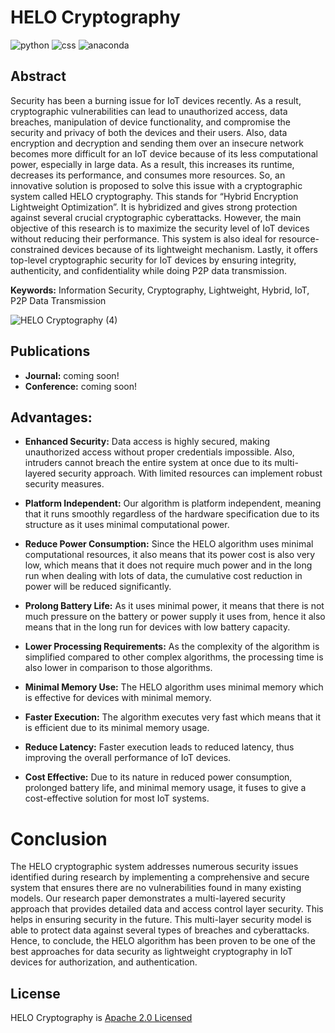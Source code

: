 # HELO Cryptography

![python](https://img.shields.io/badge/Python-3.11.4-FDB515?style=for-the-badges&logo=Python) ![css](https://img.shields.io/badge/CSS-3.0.0-15d1fd?style=for-the-badges&logo=CSS) ![anaconda](https://img.shields.io/badge/Anaconda-2.4.3-00B27$?style=for-the-badges&logo=Anaconda)

## Abstract

Security has been a burning issue for IoT devices recently. As a result, cryptographic vulnerabilities can lead to unauthorized access, data breaches, manipulation of device functionality, and compromise the security and privacy of both the devices and their users. Also, data encryption and decryption and sending them over an insecure network becomes more difficult for an IoT device because of its less computational power, especially in large data. As a result, this increases its runtime, decreases its performance, and consumes more resources. So, an innovative solution is proposed to solve this issue with a cryptographic system called HELO cryptography. This stands for “Hybrid Encryption Lightweight Optimization”. It is hybridized and gives strong protection against several crucial cryptographic cyberattacks. However, the main objective of this research is to maximize the security level of IoT devices without reducing their performance. This system is also ideal for resource-constrained devices because of its lightweight mechanism. Lastly, it offers top-level cryptographic security for IoT devices by ensuring integrity, authenticity, and confidentiality while doing P2P data transmission.

**Keywords:** Information Security, Cryptography, Lightweight, Hybrid, IoT, P2P Data Transmission

![HELO Cryptography (4)](https://github.com/hack4tahsin/HELO-Cryptography/assets/54511117/145f8843-8cd3-48e1-b207-eb5d7cfc482d)

## Publications

* **Journal:** coming soon!
* **Conference:** coming soon!

## Advantages:

* **Enhanced Security:** Data access is highly secured, making unauthorized access without proper credentials impossible. Also, intruders cannot breach the entire system at once due to its multi-layered security approach. With limited resources can implement robust security measures.

* **Platform Independent:** Our algorithm is platform independent, meaning that it runs smoothly regardless of the hardware specification due to its structure as it uses minimal computational power. 

* **Reduce Power Consumption:** Since the HELO algorithm uses minimal computational resources, it also means that its power cost is also very low, which means that it does not require much power and in the long run when dealing with lots of data, the cumulative cost reduction in power will be reduced significantly. 

* **Prolong Battery Life:** As it uses minimal power, it means that there is not much pressure on the battery or power supply it uses from, hence it also means that in the long run for devices with low battery capacity.

* **Lower Processing Requirements:** As the complexity of the algorithm is simplified compared to other complex algorithms, the processing time is also lower in comparison to those algorithms. 

* **Minimal Memory Use:** The HELO algorithm uses minimal memory which is effective for devices with minimal memory.

* **Faster Execution:** The algorithm executes very fast which means that it is efficient due to its minimal memory usage.

* **Reduce Latency:** Faster execution leads to reduced latency, thus improving the overall performance of IoT devices.

* **Cost Effective:** Due to its nature in reduced power consumption, prolonged battery life, and minimal memory usage, it fuses to give a cost-effective solution for most IoT systems.

# Conclusion

The HELO cryptographic system addresses numerous security issues identified during research by implementing a comprehensive and secure system that ensures there are no vulnerabilities found in many existing models. Our research paper demonstrates a multi-layered security approach that provides detailed data and access control layer security. This helps in ensuring security in the future. This multi-layer security model is able to protect data against several types of breaches and cyberattacks. Hence, to conclude, the HELO algorithm has been proven to be one of the best approaches for data security as lightweight cryptography in IoT devices for authorization, and authentication.

## License

HELO Cryptography is [Apache 2.0 Licensed](LICENSE)
